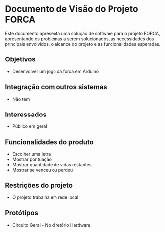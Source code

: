 # Documento de Visão do Projeto FORCA

Este documento apresenta uma solução de software para o projeto FORCA, 
apresentando os problemas a serem solucionados, as necessidades dos principais envolvidos, o alcance do projeto e as funcionalidades esperadas.

## Objetivos

* Desenvolver um jogo da forca em Arduino

## Integração com outros sistemas

* Não tem
 
## Interessados

* Público em geral

## Funcionalidades do produto

* Escolher uma letra
* Mostrar pontuação
* Mostrar quantidade de vidas restantes
* Mostrar se venceu ou perdeu

## Restrições do projeto

* O projeto trabalha em rede local

## Protótipos

* Circuito Geral - No diretório Hardware

